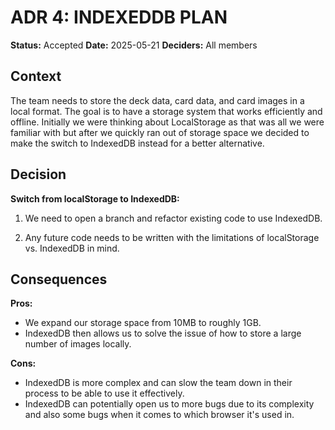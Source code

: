 # ADR 4: INDEXEDDB PLAN

**Status:** Accepted
**Date:** 2025-05-21
**Deciders:** All members

## Context

The team needs to store the deck data, card data, and card images in a local format. The goal is to have a storage system that works efficiently and offline. Initially we were thinking about LocalStorage as that was all we were familiar with but after we quickly ran out of storage space we decided to make the switch to IndexedDB instead for a better alternative.

## Decision

**Switch from localStorage to IndexedDB:**

1. We need to open a branch and refactor existing code to use IndexedDB.

2. Any future code needs to be written with the limitations of localStorage vs. IndexedDB in mind.

## Consequences

**Pros:**

- We expand our storage space from 10MB to roughly 1GB.
- IndexedDB then allows us to solve the issue of how to store a large number of images locally.

**Cons:**

- IndexedDB is more complex and can slow the team down in their process to be able to use it effectively.
- IndexedDB can potentially open us to more bugs due to its complexity and also some bugs when it comes to which browser it's used in.
